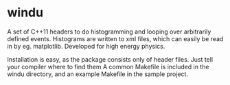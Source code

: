 windu
=====

A set of C++11 headers to do histogramming and looping over arbitrarily defined events. 
Histograms are written to xml files, which can easily be read in by eg. matplotlib. Developed for high energy physics.

Installation is easy, as the package consists only of header files. Just tell your compiler where to find them
A common Makefile is included in the windu directory, and an example Makefile in the sample project.

